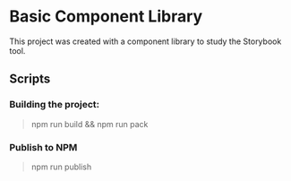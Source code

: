 # Basic Component Library

This project was created with a component library to study the Storybook tool.

## Scripts

### Building the project:
> npm run build && npm run pack

### Publish to NPM
>  npm run publish